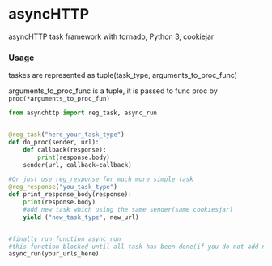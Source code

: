 asyncHTTP
=========

asyncHTTP task framework with tornado, Python 3, cookiejar


### Usage


taskes are represented as tuple(task_type, arguments_to_proc_func)

arguments_to_proc_func is a tuple, it is passed to func proc by `proc(*arguments_to_proc_fun)`

```python
from asynchttp import reg_task, async_run


@reg_task("here_your_task_type")
def do_proc(sender, url):
    def callback(response):
        print(response.body)
    sender(url, callback=callback)

#Or just use reg_response for much more simple task
@reg_response("you_task_type")
def print_response_body(response):
    print(response.body)
    #add new task which using the same sender(same cookiesjar)
    yield ("new_task_type", new_url)


#finally run function async_run
#this function blocked until all task has been done(if you do not add new task when all task has been done)
async_run(your_urls_here)
```
